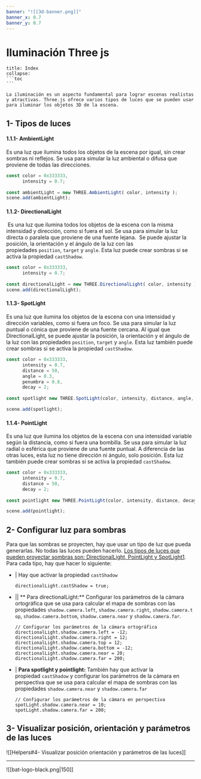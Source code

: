 ```yaml
---
banner: "![[3d-banner.png]]"
banner_x: 0.7
banner_y: 0.7
---
```


# Iluminación Three js

````ad-info
title: Index
collapse: 
```toc
```

````

````ad-abstract
La iluminación es un aspecto fundamental para lograr escenas realistas y atractivas. Three.js ofrece varios tipos de luces que se pueden usar para iluminar los objetos 3D de la escena.
````

## 1-  Tipos de luces
#### 1.1.1-  AmbientLight
Es una luz que ilumina todos los objetos de la escena por igual, sin crear sombras ni reflejos. Se usa para simular la luz ambiental o difusa que proviene de todas las direcciones.
```js file:"👾title" hl:4 error:
const color = 0x333333,
	  intensity = 0.7;
	  
const ambientLight = new THREE.AmbientLight( color, intensity );
scene.add(ambientLight);
```
#### 1.1.2-  DirectionalLight
 Es una luz que ilumina todos los objetos de la escena con la misma intensidad y dirección, como si fuera el sol. Se usa para simular la luz directa o paralela que proviene de una fuente lejana.
 Se puede ajustar la posición, la orientación y el ángulo de la luz con las propiedades `position`, `target` y `angle`. Esta luz puede crear sombras si se activa la propiedad `castShadow`.
```js file:"👾directionalLight" hl:4 error:
const color = 0x333333,
	  intensity = 0.7;
	  
const directionalLight = new THREE.DirectionalLight( color, intensity );
scene.add(directionalLight);
```
#### 1.1.3-  SpotLight
Es una luz que ilumina los objetos de la escena con una intensidad y dirección variables, como si fuera un foco. Se usa para simular la luz puntual o cónica que proviene de una fuente cercana.
Al igual que DirectionalLight, se puede ajustar la posición, la orientación y el ángulo de la luz con las propiedades `position`, `target` y `angle`. Esta luz también puede crear sombras si se activa la propiedad `castShadow`.
```js file:"👾 spotLight" hl:8 error:
const color = 0x333333,
	  intensity = 0.7,
	  distance = 50,
	  angle = 0.3,
	  penumbra = 0.8,
	  decay = 2;
	  
const spotlight new THREE.SpotLight(color, intensity, distance, angle, penumbra, decay);

scene.add(spotlight);
```

#### 1.1.4-  PointLight
Es una luz que ilumina los objetos de la escena con una intensidad variable según la distancia, como si fuera una bombilla. Se usa para simular la luz radial o esférica que proviene de una fuente puntual.
A diferencia de las otras luces, esta luz no tiene dirección ni ángulo, solo posición. Esta luz también puede crear sombras si se activa la propiedad `castShadow`.
```js file:"👾 spotLight" hl:8 error:
const color = 0x333333,
	  intensity = 0.7,
	  distance = 50,
	  decay = 2;
	  
const pointlight new THREE.PointLight(color, intensity, distance, decay);

scene.add(pointlight);
```

## 2-  Configurar luz para sombras
Para que las sombras se proyecten, hay que usar un tipo de luz que pueda generarlas. No todas las luces pueden hacerlo. [Los tipos de luces que pueden proyectar sombras son: DirectionalLight, PointLight y SpotLight](https://programmerclick.com/article/93281428047/)[1](https://programmerclick.com/article/93281428047/). Para cada tipo, hay que hacer lo siguiente:
- | Hay que activar la propiedad `castShadow` 
	```
	directionalLight.castShadow = true;
	```
- || ** Para directionalLight:** Configurar los parámetros de la cámara ortográfica que se usa para calcular el mapa de sombras con las propiedades `shadow.camera.left`, `shadow.camera.right`, `shadow.camera.top`, `shadow.camera.bottom`, `shadow.camera.near` y `shadow.camera.far`.
	```
	// Configurar los parámetros de la cámara ortográfica
	directionalLight.shadow.camera.left = -12;
	directionalLight.shadow.camera.right = 12;
	directionalLight.shadow.camera.top = 12;
	directionalLight.shadow.camera.bottom = -12;
	directionalLight.shadow.camera.near = 20;
	directionalLight.shadow.camera.far = 200;
	```
- | **Para spotlight y pointlight:** También hay que activar la propiedad `castShadow` y configurar los parámetros de la cámara en perspectiva que se usa para calcular el mapa de sombras con las propiedades `shadow.camera.near` y `shadow.camera.far`
	```
	// Configurar los parámetros de la cámara en perspectiva
	spotLight.shadow.camera.near = 10;
	spotLight.shadow.camera.far = 200;
	```

## 3-  Visualizar posición, orientación y parámetros de las luces
![[Helpers#4- Visualizar posición orientación y parámetros de las luces]]


<hr class="finale">

![[bat-logo-black.png|150]]



